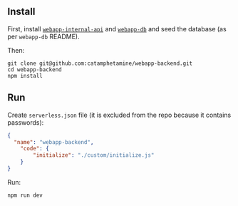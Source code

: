 ## Install

First, install [`webapp-internal-api`](https://github.com/catamphetamine/webapp-internal-api) and [`webapp-db`](https://github.com/catamphetamine/webapp-db) and seed the database (as per `webapp-db` README).

Then:

```
git clone git@github.com:catamphetamine/webapp-backend.git
cd webapp-backend
npm install
```

## Run

Create `serverless.json` file (it is excluded from the repo because it contains passwords):

```json
{
  "name": "webapp-backend",
	"code": {
		"initialize": "./custom/initialize.js"
	}
}
```

Run:

```
npm run dev
```